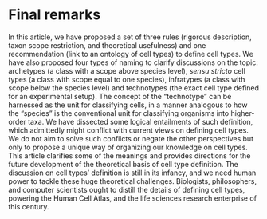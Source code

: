 # Final remarks

In this article, we have proposed a set of three rules (rigorous description, taxon scope restriction, and theoretical usefulness) and one recommendation (link to an ontology of cell types) to define cell types. We have also proposed four types of naming to clarify discussions on the topic: archetypes (a class with a scope above species level), _sensu stricto_ cell types (a class with scope equal to one species), infratypes (a class with scope below the species level) and technotypes (the exact cell type defined for an experimental setup). The concept of the “technotype” can be harnessed as the unit for classifying cells, in a manner analogous to how the “species” is the conventional unit for classifying organisms into higher-order taxa.
We have dissected some logical entailments of such definition, which admittedly might conflict with current views on defining cell types. We do not aim to solve such conflicts or negate the other perspectives but only to propose a unique way of organizing our knowledge on cell types.
This article clarifies some of the meanings and provides directions for the future development of the theoretical basis of cell type definition. The discussion on cell types’ definition is still in its infancy, and we need human power to tackle these huge theoretical challenges. Biologists, philosophers, and computer scientists ought to distill the details of defining cell types, powering the Human Cell Atlas, and the life sciences research enterprise of this century.
